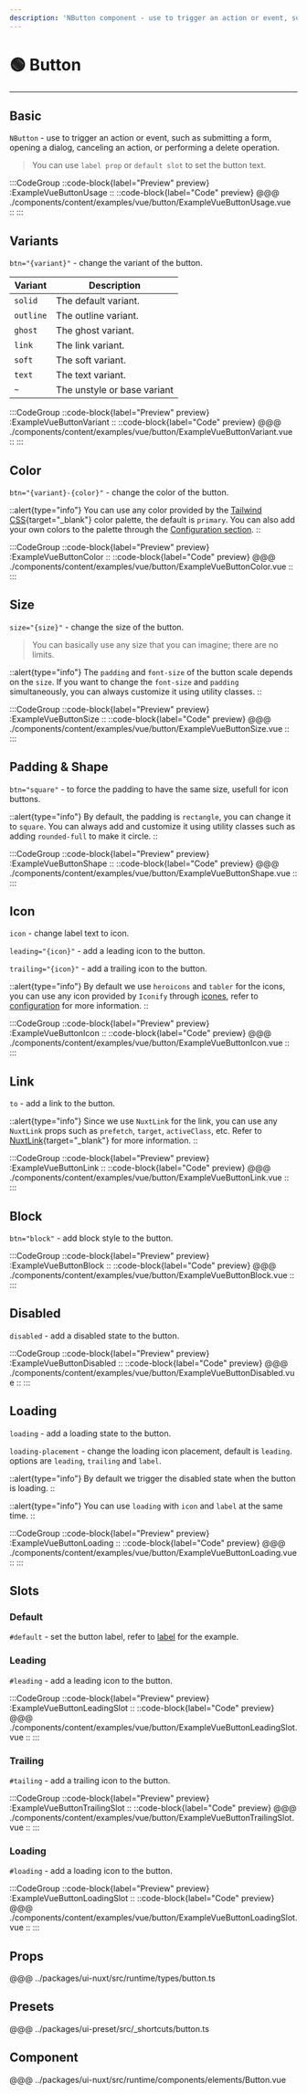 ```yaml
---
description: 'NButton component - use to trigger an action or event, such as submitting a form, opening a dialog, canceling an action, or performing a delete operation.'
---
```


# 🟢 Button

---

## Basic

`NButton` - use to trigger an action or event, such as submitting a form, opening a dialog, canceling an action, or performing a delete operation.

>You can use `label prop` or `default slot` to set the button text.

:::CodeGroup
  ::code-block{label="Preview" preview}
    :ExampleVueButtonUsage
  ::
  ::code-block{label="Code" preview}
@@@ ./components/content/examples/vue/button/ExampleVueButtonUsage.vue
  ::
:::

## Variants

`btn="{variant}"` - change the variant of the button.

| Variant   | Description                 |
| --------- | --------------------------- |
| `solid`   | The default variant.        |
| `outline` | The outline variant.        |
| `ghost`   | The ghost variant.          |
| `link`    | The link variant.           |
| `soft`    | The soft variant.           |
| `text`    | The text variant.           |
| `~`       | The unstyle or base variant |

:::CodeGroup
  ::code-block{label="Preview" preview}
    :ExampleVueButtonVariant
  ::
  ::code-block{label="Code" preview}
@@@ ./components/content/examples/vue/button/ExampleVueButtonVariant.vue
  ::
:::

## Color

`btn="{variant}-{color}"` - change the color of the button.

::alert{type="info"}
You can use any color provided by the [Tailwind CSS](https://tailwindcss.com/docs/customizing-colors){target="_blank"} color palette, the default is `primary`. You can also add your own colors to the palette through the [Configuration section](/guide/getting-started/configuration).
::

:::CodeGroup
  ::code-block{label="Preview" preview}
    :ExampleVueButtonColor
  ::
  ::code-block{label="Code" preview}
@@@ ./components/content/examples/vue/button/ExampleVueButtonColor.vue
  ::
:::

## Size

`size="{size}"` - change the size of the button.

> You can basically use any size that you can imagine; there are no limits.

::alert{type="info"}
The `padding` and `font-size` of the button scale depends on the `size`. If you want to change the `font-size` and `padding` simultaneously, you can always customize it using utility classes.
::

:::CodeGroup
  ::code-block{label="Preview" preview}
    :ExampleVueButtonSize
  ::
  ::code-block{label="Code" preview}
@@@ ./components/content/examples/vue/button/ExampleVueButtonSize.vue
  ::
:::

## Padding & Shape

`btn="square"` - to force the padding to have the same size, usefull for icon buttons.

::alert{type="info"}
By default, the padding is `rectangle`, you can change it to `square`. You can always add and customize it using utility classes such as adding `rounded-full` to make it circle.
::

:::CodeGroup
  ::code-block{label="Preview" preview}
    :ExampleVueButtonShape
  ::
  ::code-block{label="Code" preview}
@@@ ./components/content/examples/vue/button/ExampleVueButtonShape.vue
  ::
:::

## Icon

`icon` - change label text to icon.

`leading="{icon}"` - add a leading icon to the button.

`trailing="{icon}"` - add a trailing icon to the button.


::alert{type="info"}
By default we use `heroicons` and `tabler` for the icons, you can use any icon provided by `Iconify` through [icones](https://icones.js.org/), refer to [configuration](/guide/getting-started/configuration) for more information.
::

:::CodeGroup
  ::code-block{label="Preview" preview}
    :ExampleVueButtonIcon
  ::
  ::code-block{label="Code" preview}
@@@ ./components/content/examples/vue/button/ExampleVueButtonIcon.vue
  ::
:::

## Link

`to` - add a link to the button. 

::alert{type="info"}
Since we use `NuxtLink` for the link, you can use any `NuxtLink` props such as `prefetch`, `target`, `activeClass`, etc. Refer to [NuxtLink](https://nuxt.com/docs/api/components/nuxt-link#props){target="_blank"} for more information.
::

:::CodeGroup
  ::code-block{label="Preview" preview}
    :ExampleVueButtonLink
  ::
  ::code-block{label="Code" preview}
@@@ ./components/content/examples/vue/button/ExampleVueButtonLink.vue
  ::
:::


## Block

<!-- @unocss-skip-start -->
`btn="block"` - add block style to the button.
<!-- @unocss-skip-end -->

:::CodeGroup
  ::code-block{label="Preview" preview}
    :ExampleVueButtonBlock
  ::
  ::code-block{label="Code" preview}
@@@ ./components/content/examples/vue/button/ExampleVueButtonBlock.vue
  ::
:::

## Disabled

`disabled` - add a disabled state to the button.

:::CodeGroup
  ::code-block{label="Preview" preview}
    :ExampleVueButtonDisabled
  ::
  ::code-block{label="Code" preview}
@@@ ./components/content/examples/vue/button/ExampleVueButtonDisabled.vue
  ::
:::

## Loading

`loading` - add a loading state to the button.

`loading-placement` - change the loading icon placement, default is `leading`. options are `leading`, `trailing` and `label`.

::alert{type="info"}
By default we trigger the disabled state when the button is loading.
::

::alert{type="info"}
You can use `loading` with `icon` and `label` at the same time.
::

:::CodeGroup
  ::code-block{label="Preview" preview}
    :ExampleVueButtonLoading
  ::
  ::code-block{label="Code" preview}
@@@ ./components/content/examples/vue/button/ExampleVueButtonLoading.vue
  ::
:::

## Slots

### Default
`#default` - set the button label, refer to [label](#usage) for the example.

### Leading

`#leading` - add a leading icon to the button.

:::CodeGroup
  ::code-block{label="Preview" preview}
    :ExampleVueButtonLeadingSlot
  ::
  ::code-block{label="Code" preview}
@@@ ./components/content/examples/vue/button/ExampleVueButtonLeadingSlot.vue
  ::
:::

### Trailing

`#tailing` - add a trailing icon to the button.

:::CodeGroup
  ::code-block{label="Preview" preview}
    :ExampleVueButtonTrailingSlot
  ::
  ::code-block{label="Code" preview}
@@@ ./components/content/examples/vue/button/ExampleVueButtonTrailingSlot.vue
  ::
:::

### Loading

`#loading` - add a loading icon to the button.

:::CodeGroup
  ::code-block{label="Preview" preview}
    :ExampleVueButtonLoadingSlot
  ::
  ::code-block{label="Code" preview}
@@@ ./components/content/examples/vue/button/ExampleVueButtonLoadingSlot.vue
  ::
:::

## Props
@@@ ../packages/ui-nuxt/src/runtime/types/button.ts

## Presets
@@@ ../packages/ui-preset/src/_shortcuts/button.ts

## Component
@@@ ../packages/ui-nuxt/src/runtime/components/elements/Button.vue
